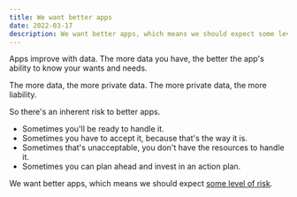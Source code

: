 ```yaml
---
title: We want better apps
date: 2022-03-17
description: We want better apps, which means we should expect some level of risk.
---
```


Apps improve with data. The more data you have, the better the app's ability to know your wants and needs.

The more data, the more private data. The more private data, the more liability.

So there's an inherent risk to better apps.

- Sometimes you'll be ready to handle it. 
- Sometimes you have to accept it, because that's the way it is. 
- Sometimes that's unacceptable, you don't have the resources to handle it. 
- Sometimes you can plan ahead and invest in an action plan.

We want better apps, which means we should expect [some level of risk](the-price-of-inaction). 

